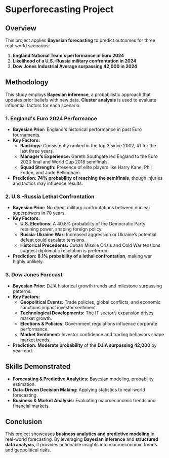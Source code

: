 # Superforecasting Project 

## Overview
This project applies **Bayesian forecasting** to predict outcomes for three real-world scenarios:

1. **England National Team's performance in Euro 2024**
2. **Likelihood of a U.S.-Russia military confrontation in 2024**
3. **Dow Jones Industrial Average surpassing 42,000 in 2024**

## Methodology
This study employs **Bayesian inference**, a probabilistic approach that updates prior beliefs with new data. **Cluster analysis** is used to evaluate influential factors for each scenario.

### 1. England's Euro 2024 Performance
- **Bayesian Prior:** England's historical performance in past Euro tournaments.
- **Key Factors:**
  - **Rankings:** Consistently ranked in the top 3 since 2002, #1 for the last three years.
  - **Manager’s Experience:** Gareth Southgate led England to the Euro 2020 final and World Cup 2018 semifinals.
  - **Squad Strength:** Presence of elite players like Harry Kane, Phil Foden, and Jude Bellingham.
- **Prediction:** **74% probability of reaching the semifinals**, though injuries and tactics may influence results.

### 2. U.S.-Russia Lethal Confrontation
- **Bayesian Prior:** No direct military confrontations between nuclear superpowers in 70 years.
- **Key Factors:**
  - **U.S. Elections:** A 40.8% probability of the Democratic Party retaining power, shaping foreign policy.
  - **Russia-Ukraine War:** Increased aggression or Ukraine’s potential defeat could escalate tensions.
  - **Historical Precedents:** Cuban Missile Crisis and Cold War tensions suggest diplomatic resolution is preferred.
- **Prediction:** **8.1% probability of a lethal confrontation**, making war highly unlikely.

### 3. Dow Jones Forecast
- **Bayesian Prior:** DJIA historical growth trends and milestone surpassing patterns.
- **Key Factors:**
  - **Geopolitical Events:** Trade policies, global conflicts, and economic sanctions impact investor sentiment.
  - **Technological Developments:** The IT sector’s expansion drives market growth.
  - **Elections & Policies:** Government regulations influence corporate performance.
  - **Market Sentiment:** Investor confidence and trading behaviors shape market trends.
- **Prediction:** **Moderate probability** of the **DJIA surpassing 42,000** by year-end.

## Skills Demonstrated
- **Forecasting & Predictive Analytics:** Bayesian modeling, probability estimation.
- **Data-Driven Decision Making:** Applying statistics to real-world forecasting.
- **Business & Market Analysis:** Evaluating macroeconomic trends and financial markets.

## Conclusion
This project showcases **business analytics and predictive modeling** in real-world forecasting. By leveraging **Bayesian inference** and **structured data analysis**, it provides actionable insights into macroeconomic trends and geopolitical risks.

